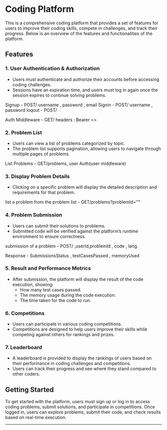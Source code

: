 # Coding Platform

This is a comprehensive coding platform that provides a set of features for users to improve their coding skills, compete in challenges, and track their progress. Below is an overview of the features and functionalities of the platform.

## Features

### 1. **User Authentication & Authorization**
   - Users must authenticate and authorize their accounts before accessing coding challenges.
   - Sessions have an expiration time, and users must log in again once the session expires to continue solving problems.

   Signup - POST/  username , password , email 
   Signin - POST/ username , password
   loqout - POST/

   Auth Middleware - GET/ headers : Bearer <>

### 2. **Problem List**
   - Users can view a list of problems categorized by topic.
   - The problem list supports pagination, allowing users to navigate through multiple pages of problems.

   List Problems - GET/problems, user Auth(user middleware)
   

### 3. **Display Problem Details**
   - Clicking on a specific problem will display the detailed description and requirements for that problem.

   list a problem from the problem list - GET/problems?problemId=""
   
### 4. **Problem Submission**
   - Users can submit their solutions to problems.
   - Submitted code will be verified against the platform’s runtime environment to ensure correctness.
   
   submission of a problem - POST/ ,userId,problemId , code , lang.

   Response - SubmissionsStatus , testCasesPassed , memoryUsed
               
   

### 5. **Result and Performance Metrics**
   - After submission, the platform will display the result of the code execution, showing:
     - How many test cases passed.
     - The memory usage during the code execution.
     - The time taken for the code to run.

### 6. **Competitions**
   - Users can participate in various coding competitions.
   - Competitions are designed to help users improve their skills while competing against others for rankings and prizes.

### 7. **Leaderboard**
   - A leaderboard is provided to display the rankings of users based on their performance in coding challenges and competitions.
   - Users can track their progress and see where they stand compared to other coders.

## Getting Started

To get started with the platform, users must sign up or log in to access coding problems, submit solutions, and participate in competitions. Once logged in, users can explore problems, submit their code, and check results based on real-time execution.

---


